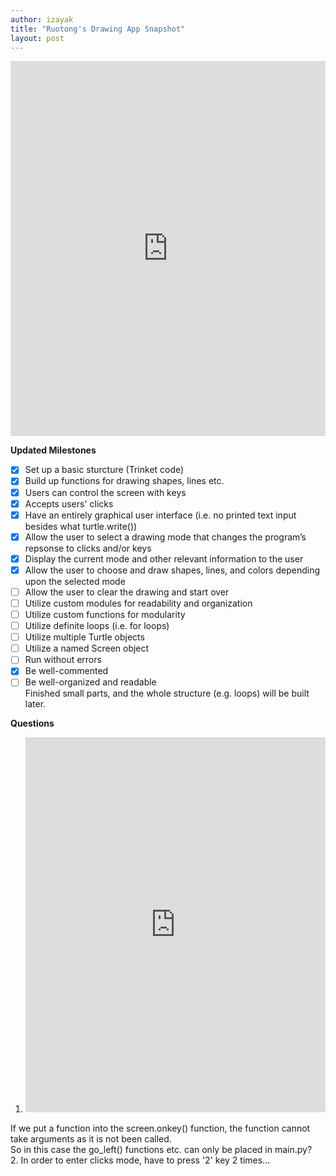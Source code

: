 ```yaml
---
author: izayak
title: "Ruotong's Drawing App Snapshot"
layout: post
---
```


<iframe src="https://trinket.io/embed/python/d75e4a777c" width="100%" height="600" frameborder="0" marginwidth="0" marginheight="0" allowfullscreen></iframe>


**Updated Milestones**  
- [x] Set up a basic sturcture (Trinket code)  
- [x] Build up functions for drawing shapes, lines etc.  
- [x] Users can control the screen with keys  
- [x] Accepts users' clicks  
- [x] Have an entirely graphical user interface (i.e. no printed text input besides what turtle.write())  
- [x] Allow the user to select a drawing mode that changes the program’s repsonse to clicks and/or keys  
- [x] Display the current mode and other relevant information to the user  
- [x] Allow the user to choose and draw shapes, lines, and colors depending upon the selected mode 
- [ ] Allow the user to clear the drawing and start over   
- [ ] Utilize custom modules for readability and organization
- [ ] Utilize custom functions for modularity
- [ ] Utilize definite loops (i.e. for loops)
- [ ] Utilize multiple Turtle objects
- [ ] Utilize a named Screen object
- [ ] Run without errors
- [x] Be well-commented
- [ ] Be well-organized and readable  
Finished small parts, and the whole structure (e.g. loops) will be built later.

**Questions**  
1. <iframe src="https://trinket.io/embed/python/4c810fbcf0" width="100%" height="600" frameborder="0" marginwidth="0" marginheight="0" allowfullscreen></iframe>
If we put a function into the screen.onkey() function, the function cannot take arguments as it is not been called.   
So in this case the go_left() functions etc. can only be placed in main.py?   
2. In order to enter clicks mode, have to press '2' key 2 times... 

